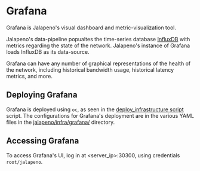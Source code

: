 # Grafana

Grafana is Jalapeno's visual dashboard and metric-visualization tool.

Jalapeno's data-pipeline popualtes the time-series database [InfluxDB](../influxdb) with metrics regarding the state of the network. 
Jalapeno's instance of Grafana loads InfluxDB as its data-source. 

Grafana can have any number of graphical representations of the health of the network, including historical bandwidth usage, historical latency metrics, and more. 

## Deploying Grafana
Grafana is deployed using `oc`, as seen in the [deploy_infrastructure script](../deploy_infrastructure.sh) script. The configurations for Grafana's deployment are in the various YAML files in the [jalapeno/infra/grafana/](.) directory.  

## Accessing Grafana
To access Grafana's UI, log in at <server_ip>:30300, using credentials `root/jalapeno`.

